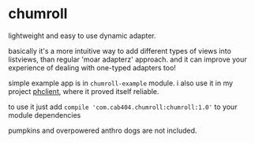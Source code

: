 chumroll
========

lightweight and easy to use dynamic adapter.

basically it's a more intuitive way to add different types of views into
listviews, than regular 'moar adapterz' approach. and it can improve your experience
of dealing with one-typed adapters too!

simple example app is in `chumroll-example` module.
i also use it in my project [phclient](https://github.com/cab404/phclient), where it proved itself reliable.

to use it just add `compile 'com.cab404.chumroll:chumroll:1.0'` to your module dependencies

pumpkins and overpowered anthro dogs are not included.